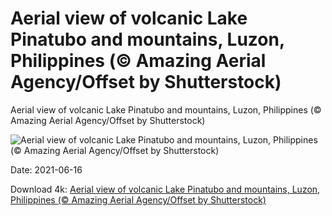 # Aerial view of volcanic Lake Pinatubo and mountains, Luzon, Philippines (© Amazing Aerial Agency/Offset by Shutterstock)

Aerial view of volcanic Lake Pinatubo and mountains, Luzon, Philippines (© Amazing Aerial Agency/Offset by Shutterstock)

![Aerial view of volcanic Lake Pinatubo and mountains, Luzon, Philippines (© Amazing Aerial Agency/Offset by Shutterstock)](https://bing.com/th?id=OHR.LakePinatubo_EN-US8170111215_UHD.jpg&w=1024&h=576)

Date: 2021-06-16

Download 4k: [Aerial view of volcanic Lake Pinatubo and mountains, Luzon, Philippines (© Amazing Aerial Agency/Offset by Shutterstock)](https://bing.com/th?id=OHR.LakePinatubo_EN-US8170111215_UHD.jpg)

